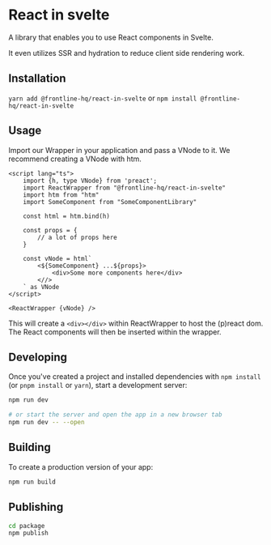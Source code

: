 # React in svelte

A library that enables you to use React components in Svelte.

It even utilizes SSR and hydration to reduce client side rendering work.

## Installation

`yarn add @frontline-hq/react-in-svelte` or `npm install @frontline-hq/react-in-svelte`

## Usage

Import our Wrapper in your application and pass a VNode to it. We recommend creating a VNode with htm.

```svelte
<script lang="ts">
    import {h, type VNode} from 'preact';
    import ReactWrapper from "@frontline-hq/react-in-svelte"
    import htm from "htm"
    import SomeComponent from "SomeComponentLibrary"

    const html = htm.bind(h)

    const props = {
        // a lot of props here
    }

    const vNode = html`
        <${SomeComponent} ...${props}>
            <div>Some more components here</div>
        <//>
    ` as VNode
</script>

<ReactWrapper {vNode} />
```

This will create a `<div></div>` within ReactWrapper to host the (p)react dom. The React components will then be inserted within the wrapper.

## Developing

Once you've created a project and installed dependencies with `npm install` (or `pnpm install` or `yarn`), start a development server:

```bash
npm run dev

# or start the server and open the app in a new browser tab
npm run dev -- --open
```

## Building

To create a production version of your app:

```bash
npm run build
```

## Publishing

```bash
cd package
npm publish
```
